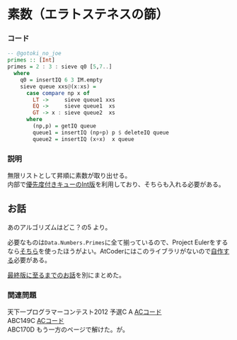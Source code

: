 # 素数（エラトステネスの篩）

### コード

```haskell
-- @gotoki_no_joe
primes :: [Int]
primes = 2 : 3 : sieve q0 [5,7..]
  where
    q0 = insertIQ 6 3 IM.empty
    sieve queue xxs@(x:xs) =
      case compare np x of
        LT ->     sieve queue1 xxs
        EQ ->     sieve queue1  xs
        GT -> x : sieve queue2  xs
      where
        (np,p) = getIQ queue
        queue1 = insertIQ (np+p) p $ deleteIQ queue
        queue2 = insertIQ (x+x)  x queue
```

### 説明

無限リストとして昇順に素数が取り出せる。\
内部で[優先度付きキューのInt版](../../routines/priority-queue.md#int-te-hua-ban)を利用しており、そちらも入れる必要がある。

## お話

あのアルゴリズムはどこ？の5 より。

必要なものは`Data.Numbers.Primes`に全て揃っているので、Project Eulerをするなら[そちら](../../library/data.numbers.primes.md)を使ったほうがよい。AtCoderにはこのライブラリがないので[自作する](eratosutenesuno.md)必要がある。

[最終版に至るまでのお話](../../story/eratosutenesuno.md)を別にまとめた。

### 関連問題

天下一プログラマーコンテスト2012 予選C A [ACコード](https://atcoder.jp/contests/tenka1-2012-qualC/submissions/22739024)\
ABC149C [ACコード](https://atcoder.jp/contests/abc149/submissions/22738962)\
ABC170D もう一方のページで解けた。が。
